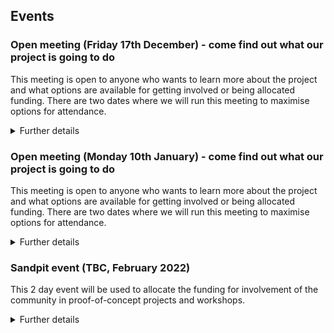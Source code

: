 ## Events 

### Open meeting (Friday 17th December) - come find out what our project is going to do

This meeting is open to anyone who wants to learn more about the project and what options are available for getting involved or being allocated funding. There are two dates where we will run this meeting to maximise options for attendance. 

<details>
  <summary>Further details</summary>
  
  **Who can come?**

Anyone interested in contributing to the development of a UKRI roadmap for net zero digital research infrastructure

**Purpose of meeting:**
- introduce and describe the project objectives
- facilitate discussion on different project activity areas
- collect community recommendations for the project 
- engage research community in the project

**Meeting structure:** 
- Introduction presentation from the project team 
- Breakout discussion in small groups (with the aim to come up with some recommendations for the project), facilitated by a project team member
- Feedback recommendations to all
- Final Q&A    

**When?** 

Friday 17th December 14:00-16:00 (GMT)

**Where?** 

Virtual event - hosted on Zoom. Joining instructions will be sent to registered participants. 

**How to register:** 

Link coming soon. 
 
</details>

### Open meeting (Monday 10th January) - come find out what our project is going to do

This meeting is open to anyone who wants to learn more about the project and what options are available for getting involved or being allocated funding. There are two dates where we will run this meeting to maximise options for attendance. 

<details>
  <summary>Further details</summary>
  
  **Who can come?**

Anyone interested in contributing to the development of a UKRI roadmap for net zero digital research infrastructure

**Purpose of meeting:**
- introduce and describe the project objectives
- facilitate discussion on different project activity areas
- collect community recommendations for the project 
- engage research community in the project

**Meeting structure:** 
- Introduction presentation from the project team 
- Breakout discussion in small groups (with the aim to come up with some recommendations for the project), facilitated by a project team member
- Feedback recommendations to all
- Final Q&A    

**When?** 

Monday 10th January 2022 10:30-12:30 (GMT)

**Where?** 

Virtual event - hosted on Zoom. Joining instructions will be sent to registered participants. 

**How to register:** 

Link coming soon. 
 
</details>

### Sandpit event (TBC, February 2022)

This 2 day event will be used to allocate the funding for involvement of the community in proof-of-concept projects and workshops. 

<details>
  <summary>Further details</summary>
  
  **Purpose of meeting:**
- discuss the allocation of 210k for workshops elicit expert information to feed into the roadmap 
- discuss the allocation of 500k for for proof-of-concept projects
  
**Who can come?**

There will be an open call for participation. Attendees must submit ideas/outline proposals for the proof-of-concept projects and the workshops. Successful submissions will be invited to the event. 

**Pre-event requirements**
There will be a call for proposals ahead of the event. Details will need to be submitted in the registration form.  
  
**What is a sandpit event?**
  
Details coming soon.

**Meeting structure:** 

To be confirmed. Likely to be virtual event with a mixture of presentations and breakout discussions.    

**When?** 

2x consecutive days. In February 2022. Exact dates to be confirmed.   

**Where?** 

Virtual event - hosted on Zoom. Joining instructions will be sent to registered participants. 

**How to register:** 

Link coming soon. 
 
</details>
